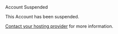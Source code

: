 Account Suspended

This Account has been suspended.

[Contact your hosting provider](mailto:webmaster@sugardaddy.news "webmaster@sugardaddy.news") for more information.